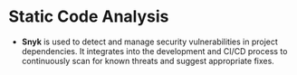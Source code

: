 # Static Code Analysis

- **Snyk** is used to detect and manage security vulnerabilities in project dependencies. It integrates into the development and CI/CD process to continuously scan for known threats and suggest appropriate fixes.

